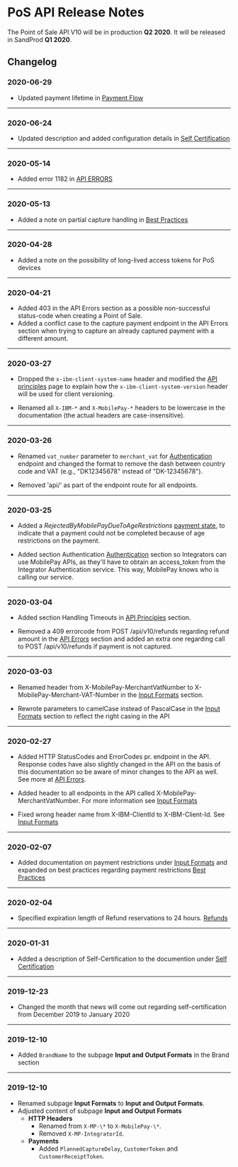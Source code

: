 # <a name="release_notes"></a>PoS API Release Notes

The Point of Sale API V10 will be in production **Q2 2020**. It will be released in SandProd **Q1 2020**.

## Changelog

### 2020-06-29

- Updated payment lifetime in [Payment Flow](payment_flows#payment_flow)

---
### 2020-06-24

- Updated description and added configuration details in [Self Certification](self_certification)

---
### 2020-05-14

- Added error 1182 in [API ERRORS](endpoint_errors)

---
### 2020-05-13

- Added a note on partial capture handling in [Best Practices](best_practices)

---
### 2020-04-28

- Added a note on the possibility of long-lived access tokens for PoS devices

---
### 2020-04-21

- Added 403 in the API Errors section as a possible non-successful status-code when creating a Point of Sale.
- Added a conflict case to the capture payment endpoint in the API Errors section when trying to capture an already captured payment with a different amount.

---

### 2020-03-27

- Dropped the `x-ibm-client-system-name` header and modified the [API principles](api_principles) page to explain how the `x-ibm-client-system-version` header will be used for client versioning.

- Renamed all `X-IBM-*` and `X-MobilePay-*` headers to be lowercase in the documentation (the actual headers are case-insensitive).

---

### 2020-03-26

- Renamed `vat_number` parameter to `merchant_vat` for [Authentication](pos_integratorauthentication) endpoint and changed the format to remove the dash between country code and VAT (e.g., "DK12345678" instead of "DK-12345678"). 

- Removed 'api/' as part of the endpoint route for all endpoints.

---

### 2020-03-25

- Added a *RejectedByMobilePayDueToAgeRestrictions* [payment state](payment_flows#payment_flow_states), to indicate that a payment could not be completed because of age restrictions on the payment. 

- Added section Authentication  [Authentication](pos_integratorauthentication) section so Integrators can use MobilePay APIs, as they'll have to obtain an access_token from the Integrator Authentication service. This way, MobilePay knows who is calling our service.


---

### 2020-03-04

- Added section Handling Timeouts in [API Principles](api_principles) section.

- Removed a 409 errorcode from POST /api/v10/refunds regarding refund amount in the [API Errors](endpoint_errors) section and added an extra one regarding call to POST /api/v10/refunds if payment is not captured.

---

### 2020-03-03

- Renamed header from X-MobilePay-MerchantVatNumber to X-MobilePay-Merchant-VAT-Number in the [Input Formats](input_formats) section.

- Rewrote parameters to camelCase instead of PascalCase in the [Input Formats](input_formats) section to reflect the right casing in the API

---
### 2020-02-27

- Added HTTP StatusCodes and ErrorCodes pr. endpoint in the API. Response codes have also slightly changed in the API on the basis of this documentation so be aware of minor changes to the API as well. See more at [API Errors](endpoint_errors).

- Added header to all endpoints in the API called X-MobilePay-MerchantVatNumber. For more information see [Input Formats](input_formats#HTTP_Headers)

- Fixed wrong header name from X-IBM-ClientId to X-IBM-Client-Id. See [Input Formats](input_formats#HTTP_Headers)

---
### 2020-02-07

- Added documentation on payment restrictions under [Input Formats](input_formats#payment_restrictions) and expanded on best practices regarding payment restrictions [Best Practices](best_practices)

---
### 2020-02-04

- Specified expiration length of Refund reservations to 24 hours. [Refunds](payment_flows#refunds)

---
### 2020-01-31

- Added a description of Self-Certification to the documention under [Self Certification](self_certification)

---

### 2019-12-23

- Changed the month that news will come out regarding self-certification from December 2019 to January 2020

---

### 2019-12-10

- Added `BrandName` to the subpage **Input and Output Formats** in the Brand section

---

### 2019-12-10

- Renamed subpage **Input Formats** to **Input and Output Formats**.
- Adjusted content of subpage **Input and Output Formats**
  - **HTTP Headers**
    - Renamed from `X-MP-\*` to `X-MobilePay-\*`.
    - Removed `X-MP-IntegratorId`.
  - **Payments**
    - Added `PlannedCaptureDelay`, `CustomerToken` and `CustomerReceiptToken`.
